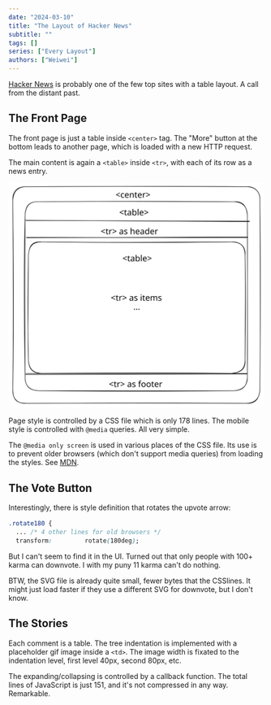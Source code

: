```yaml
---
date: "2024-03-10"
title: "The Layout of Hacker News"
subtitle: ""
tags: []
series: ["Every Layout"]
authors: ["Weiwei"]
---
```


[Hacker News](https://news.ycombinator.com/) is probably one of the few top sites
with a table layout. A call from the distant past. 

## The Front Page

The front page is just a table inside `<center>` tag. The "More" button at the bottom leads to another page, which is loaded with a new HTTP request.

The main content is again a `<table>` inside `<tr>`, with each of its row as a
news entry.

![Hacker News Layout](./hackernews.svg "Hacker News main page layout")

Page style is controlled by a CSS file which is only 178 lines. The mobile style
is controlled with `@media` queries. All very simple.

The `@media only screen` is used in various places of the CSS file. Its use is
to prevent older browsers (which don't support media queries) from loading the
styles. See [MDN](https://developer.mozilla.org/en-US/docs/Web/CSS/CSS_media_queries/Using_media_queries#improving_compatibility_with_older_browsers).

## The Vote Button

Interestingly, there is style definition that rotates the upvote arrow:

```css
.rotate180 {
  ... /* 4 other lines for old browsers */
  transform:         rotate(180deg);
```

But I can't seem to find it in the UI. Turned out that only people with 100+
karma can downvote. I with my puny 11 karma can't do nothing.

BTW, the SVG file is already quite small, fewer bytes that the CSSlines. It 
might just load faster if they use a different SVG for downvote, but I don't
know.

## The Stories

Each comment is a table. The tree indentation is implemented with a placeholder 
gif image inside a `<td>`. The image width is fixated to the indentation level,
first level 40px, second 80px, etc.

The expanding/collapsing is controlled by a callback function. The total lines
of JavaScript is just 151, and it's not compressed in any way. Remarkable.